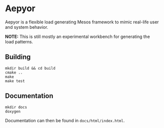 # Aepyor

Aepyor is a flexible load generating Mesos framework to mimic real-life user and system behavior.

**NOTE:** This is still mostly an experimental workbench for generating the load patterns.

## Building

```
mkdir build && cd build
cmake ..
make
make test
```

## Documentation

```
mkdir docs
doxygen
```

Documentation can then be found in `docs/html/index.html`.
